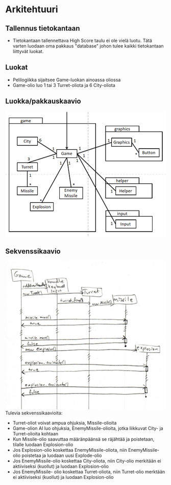 # Arkitehtuuri

## Tallennus tietokantaan
- Tietokantaan tallennettava High Score taulu ei ole vielä luotu. Tätä varten luodaan oma pakkaus "database" johon tulee kaikki tietokantaan liittyvät luokat.

## Luokat
- Pelilogiikka sijaitsee Game-luokan ainoassa oliossa
- Game-olio luo 1 tai 3 Turret-oliota ja 6 City-oliota

## Luokka/pakkauskaavio
![alt text](https://github.com/TheViking1970/oth-harjoitustyo/blob/master/dokumentointi/gfx/luokkakaavio-2.png)

## Sekvenssikaavio
![alt text](https://github.com/TheViking1970/oth-harjoitustyo/blob/master/dokumentointi/gfx/sekvenssikaavio.jpg)
Tulevia sekvenssikaavioita:
- Turret-oliot voivat ampua ohjuksia, Missile-olioita
- Game-olion AI luo ohjuksia, EnemyMissile-olioita, jotka liikkuvat City- ja Turret-olioita kohtaan
- Kun Missile-olio saavuttaa määränpäänsä se räjähtää ja poistetaan, tilalle luodaan Explosion-olio
- Jos Explosion-olio koskettaa EnemyMissile-oliota, niin EnemyMissile-olio poistetaa ja luodaan uusi Explode-olio
- Jos EnemyMissile-olio koskettaa City-oliota, niin City-olio merkitään ei aktiiviseksi (kuollut) ja luodaan Explosion-olio
- Jos EnemyMissile- olio koskettaa Turret-oliota, niin Turret-olio merktään ei aktiiviseksi (kuollut) ja luodaan Explosion-olio

